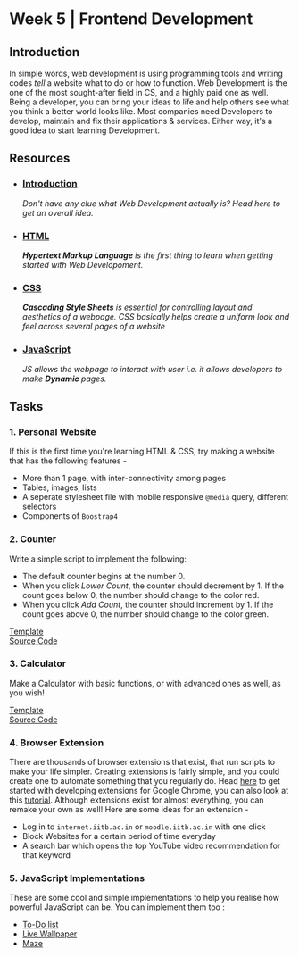 # Week 5 | Frontend Development

## Introduction 

In simple words, web development is using programming tools and writing codes *tell* a website what to do or how to function. Web Development is the one of the most sought-after field in CS, and a highly paid one as well. Being a developer, you can bring your ideas to life and help others see what you think a better world looks like. Most companies need Developers to develop, maintain and fix their applications &amp; services. Either way, it's a good idea to start learning Development. 

## Resources

- ### [Introduction](https://www.wncc-iitb.org/wiki/index.php/Web_Development)
	
	*Don't have any clue what Web Development actually is? Head here to get an overall idea.*

- ### [HTML](https://www.wncc-iitb.org/wiki/index.php/HTML) 
   
   ***Hypertext Markup Language** is the first thing to learn when getting started with Web Developoment.*

- ### [CSS](https://www.wncc-iitb.org/wiki/index.php/CSS)
  
  ***Cascading Style Sheets** is essential for controlling layout and aesthetics of a webpage. CSS basically helps create a uniform look and feel across several pages of a website*

- ### [JavaScript](https://www.wncc-iitb.org/wiki/index.php/JavaScript_Basics)
  
  *JS allows the webpage to interact with user i.e. it allows developers to make **Dynamic** pages.*


## Tasks

### 1. Personal Website

If this is the first time you're learning HTML &amp; CSS, try making a website that has the following features - 
- More than 1 page, with inter-connectivity among pages
- Tables, images, lists
- A seperate stylesheet file with mobile responsive `@media` query, different selectors
- Components of `Boostrap4`

### 2. Counter 

Write a simple script to implement the following:
- The default counter begins at the number 0.
- When you click *Lower Count*, the counter should decrement by 1.  If the count goes below 0, the number should change to the color red.
- When you click *Add Count*, the counter should increment by 1. If the count goes above 0, the number should change to the color green.

[Template](https://romeojeremiah.github.io/Counter-Project/)   
[Source Code](https://github.com/romeojeremiah/Counter-Project)


### 3. Calculator

Make a Calculator with basic functions, or with advanced ones as well, as you wish!

[Template](https://romeojeremiah.github.io/Calculator-JavaScript-Project/)   
[Source Code](https://github.com/romeojeremiah/Calculator-JavaScript-Project)


### 4. Browser Extension

There are thousands of browser extensions that exist, that run scripts to make your life simpler. Creating extensions is fairly simple, and you could create one to automate something that you regularly do. Head [here](https://developer.chrome.com/extensions) to get started with developing extensions for Google Chrome, you can also look at this [tutorial](https://medium.com/@LindaVivah/the-beginner-s-guide-build-a-simple-chrome-extension-in-minutes-498308ea406a). Although extensions exist for almost everything, you can remake your own as well! Here are some ideas for an extension - 
- Log in to `internet.iitb.ac.in` or `moodle.iitb.ac.in` with one click 
- Block Websites for a certain period of time everyday
- A search bar which opens the top YouTube video recommendation for that keyword 

### 5. JavaScript Implementations 

These are some cool and simple implementations to help you realise how powerful JavaScript can be. You can implement them too :
- [To-Do list](https://codepen.io/JohnPaulFich/pen/MXmzzM)
- [Live Wallpaper](https://codepen.io/b4rb4tron/pen/wjyXNJ)
- [Maze](https://codepen.io/TheCodeDepository/pen/jKBaoN?page=8)
